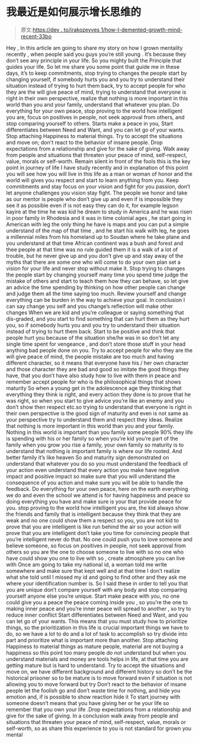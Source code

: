# 我最近是如何展示增长思维的

> 原文:[https://dev . to/irakozeyves 1/how-I-demented-growth-mind-recent-33bo](https://dev.to/irakozeyves1/how-i-demonstrated-growth-mindset-recently-33bo)

Hey , In this article am going to share my story on how I grown mentality recently , when people said you guys you’re still young . It’s because they don’t see any principle in your life. So you mighty built the Principle that guides your life. So let me share you some point that guide me in these days, it’s to keep commitments, stop trying to changes the people start by changing yourself, if somebody hurts you and you try to understand their situation instead of trying to hurt them back, try to accept people for who they are the will give peace of mind, trying to understand that everyone is right in their own perspective, realize that nothing is more important in this world than you and your family, understand that whatever you plan. Do everything for your own peace, stop proving to the world how intelligent you are, focus on positives in people, not seek approval from others, and stop comparing yourself to others. Starts make a peace in you, Start differentiates between Need and Want, and you can let go of your wants. Stop attaching Happiness to material things. Try to accept the situations and move on; don't react to the behavior of insane people. Drop expectations from a relationship and give for the sake of giving. Walk away from people and situations that threaten your peace of mind, self-respect, value, morals or self-worth. Remain silent in front of the fools this is the key point in journey of life I have study recently and in explanation of this point you will see how you will live in this life as a man or woman of honor and the world will gives you respect and start to learn anything from you.
Keep commitments and stay focus on your vision and fight for you passion, don’t let anyone challenges you vision stay fight. The people we honor and take as our mentor is people who don’t give up and even if is impossible they see it as possible even if is not easy they can do it, for example legson kayire at the time he was kid he dream to study in America and he was risen in poor family in Rhodesia and it was in time colonial ages , he start going in American with leg the only thing he have is maps and you can put a simple understand of the map of that time , and he start his walk with leg, he goes a millennial miles from his homeland up to Soudan where he take plane and you understand at that time African continent was a bush and forest and thee people at that time was no rule guided them it is a walk of a lot of trouble, but he never give up and you don’t give up and stay away of the myths that there are some one who will come to do your own plan set a vision for your life and never stop without make it.
Stop trying to changes the people start by changing yourself many time you spend time judge the mistake of others and start to teach them how they can behave, so let give an advice the time spending by thinking on how other people can change and judge them all the time saying too much. Review yourself and change everything can be burden in the way to achieve your goal. In conclusion I can say change you self and you change’s reflection will make other changes
When we are kid and you’re colleague or saying something that dis-graded, and you start to find something that can hurt them as they hurt you, so if somebody hurts you and you try to understand their situation instead of trying to hurt them back. Start to be positive and think that people hurt you because of the situation she/he was in so don’t let any single time spent for vengeance , and don’t store those stuff in your head anything bad people done on you.
Try to accept people for who they are the will give peace of mind, the people mistake are too much and having different character, so it means that everyone have his / her own character and those character they are bad and good so imitate the good things they have, that you don’t have also study how to live with them in peace and remember accept people for who is the philosophical things that shows maturity
So when a young get in the adolescence age they thinking that everything they think is right, and every action they done is to prove that he was right, so when you start to give advice you’re like an enemy and you don’t show then respect etc.so trying to understand that everyone is right in their own perspective is the good sign of maturity and even is not same as your perspective try to understand them and respect they ideas.
Realize that nothing is more important in this world than you and your family. Nothing in this world is important than you family some people 90% they life is spending with his or her family so when you’re kid you’re part of the family when you grow you rise a family, your own family so maturity is to understand that nothing is important family is where our life rooted. And better family it’s like heaven
So and maturity sign demonstrated on understand that whatever you do so you must understand the feedback of your action even understand that every action you make have negative impact and positive impact so make sure that you will understand the consequence of you action and make sure you will be able to handle the feedback.
Do everything for your own peace, here on the earth everything we do and even the school we attend is for having happiness and peace so doing everything you have and make sure is your that provide peace for you.
stop proving to the world how intelligent you are, the kid always show the friends and family that is intelligent because they think that they are weak and no one could show them a respect so you, you are not kid to prove that you are intelligent is like run behind the air so your action will prove that you are intelligent don’t take you time for convincing people that you’re intelligent never do that.
No one could push you to love someone and believe someone, so focus on positives in people, not seek approval from others so you are the one to choose someone to live with so no one who have could show you one to live with so , create atmosphere you can live with
Once am going to take my national id, a woman told me write somewhere and make sure that kept well and at that time I don’t realize what she told until I missed my id and going to find other and they ask me where your identification number is. So I said these in order to tell you that you are unique don’t compare yourself with any body and stop comparing yourself anyone else you’re unique.
Start make peace with you, no one could give you a peace the peace coming inside you , so you’re the one to making inner peace and you’re inner peace will spread to another , so try to reduce inner conflict
Start differentiates between Need and Want, and you can let go of your wants. This means that you must study how to prioritize things, so the prioritization in this life is crucial important things we have to do, so we have a lot to do and a lot of task to accomplish so try divide into part and prioritize what is important more than another.
Stop attaching Happiness to material things as mature people, material are not buying a happiness so this point too many people do not understand but when you understand materials and money are tools helps in life, at that time you are getting mature but is hard to understand.
Try to accept the situations and move on, we have different background and different history so don’t be the historical prisoner so to be mature is to move forward even if situation is not allowing you to move forward but try
Don’t react to the behavior of insane people let the foolish go and don’t waste time for nothing, and hide you emotion and, if is possible to show reaction hide it
To start journey with someone doesn’t means that you have giving her or he your life so remember that you own your life .Drop expectations from a relationship and give for the sake of giving.
In a conclusion walk away from people and situations that threaten your peace of mind, self-respect, value, morals or self-worth, so as share this experience to you is not standard for grown you mental